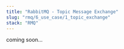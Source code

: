 ```yaml
---
title: "RabbitMQ - Topic Message Exchange"
slug: "rmq/6_use_case/1_topic_exchange"
stack: "RMQ"
---
```


coming soon...